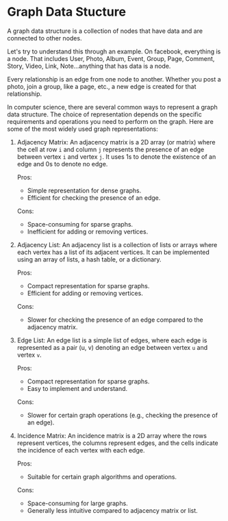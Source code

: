 # Graph Data Stucture
A graph data structure is a collection of nodes that have data and are connected to other nodes.

Let's try to understand this through an example. On facebook, everything is a node. That includes User, Photo, Album, Event, Group, Page, Comment, Story, Video, Link, Note...anything that has data is a node.

Every relationship is an edge from one node to another. Whether you post a photo, join a group, like a page, etc., a new edge is created for that relationship.

In computer science, there are several common ways to represent a graph data structure. The choice of representation depends on the specific requirements and operations you need to perform on the graph. Here are some of the most widely used graph representations:

1. Adjacency Matrix:
   An adjacency matrix is a 2D array (or matrix) where the cell at row `i` and column `j` represents the presence of an edge between vertex `i` and vertex `j`. It uses 1s to denote the existence of an edge and 0s to denote no edge.

   Pros:
   - Simple representation for dense graphs.
   - Efficient for checking the presence of an edge.

   Cons:
   - Space-consuming for sparse graphs.
   - Inefficient for adding or removing vertices.

2. Adjacency List:
   An adjacency list is a collection of lists or arrays where each vertex has a list of its adjacent vertices. It can be implemented using an array of lists, a hash table, or a dictionary.

   Pros:
   - Compact representation for sparse graphs.
   - Efficient for adding or removing vertices.

   Cons:
   - Slower for checking the presence of an edge compared to the adjacency matrix.

3. Edge List:
   An edge list is a simple list of edges, where each edge is represented as a pair (u, v) denoting an edge between vertex `u` and vertex `v`.

   Pros:
   - Compact representation for sparse graphs.
   - Easy to implement and understand.

   Cons:
   - Slower for certain graph operations (e.g., checking the presence of an edge).

4. Incidence Matrix:
   An incidence matrix is a 2D array where the rows represent vertices, the columns represent edges, and the cells indicate the incidence of each vertex with each edge.

   Pros:
   - Suitable for certain graph algorithms and operations.

   Cons:
   - Space-consuming for large graphs.
   - Generally less intuitive compared to adjacency matrix or list.

